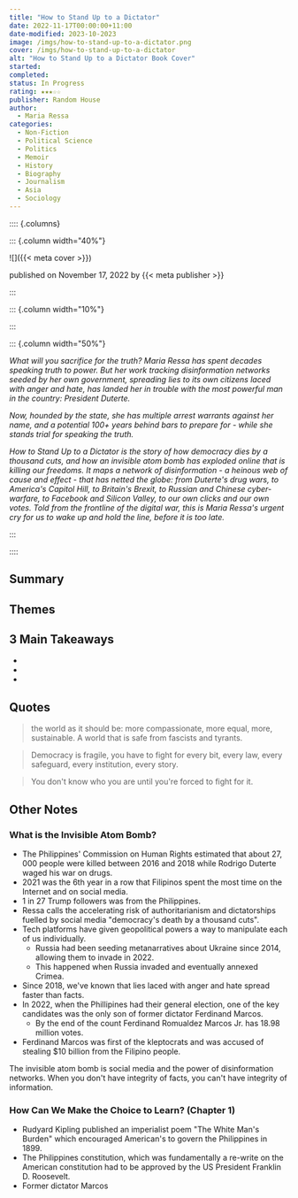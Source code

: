 ```yaml
---
title: "How to Stand Up to a Dictator"
date: 2022-11-17T00:00:00+11:00
date-modified: 2023-10-2023
image: /imgs/how-to-stand-up-to-a-dictator.png
cover: /imgs/how-to-stand-up-to-a-dictator
alt: "How to Stand Up to a Dictator Book Cover"
started: 
completed: 
status: In Progress
rating: ★★★☆☆
publisher: Random House
author:
  - Maria Ressa
categories:
  - Non-Fiction
  - Political Science
  - Politics
  - Memoir
  - History
  - Biography
  - Journalism
  - Asia
  - Sociology
---
```


:::: {.columns}

::: {.column width="40%"}

![]({{< meta cover >}})

published on November 17, 2022 by {{< meta publisher >}}

:::

::: {.column width="10%"}
<!-- empty column to create gap -->
:::

::: {.column width="50%"}

_What will you sacrifice for the truth? Maria Ressa has spent decades speaking truth to power. But her work tracking disinformation networks seeded by her own government, spreading lies to its own citizens laced with anger and hate, has landed her in trouble with the most powerful man in the country: President Duterte._

_Now, hounded by the state, she has multiple arrest warrants against her name, and a potential 100+ years behind bars to prepare for - while she stands trial for speaking the truth._

_How to Stand Up to a Dictator is the story of how democracy dies by a thousand cuts, and how an invisible atom bomb has exploded online that is killing our freedoms. It maps a network of disinformation - a heinous web of cause and effect - that has netted the globe: from Duterte's drug wars, to America's Capitol Hill, to Britain's Brexit, to Russian and Chinese cyber-warfare, to Facebook and Silicon Valley, to our own clicks and our own votes. Told from the frontline of the digital war, this is Maria Ressa's urgent cry for us to wake up and hold the line, before it is too late._

:::

::::

## Summary

## Themes

## 3 Main Takeaways

-
-
-

## Quotes

> the world as it should be: more compassionate, more equal, more, sustainable. A world that is safe from fascists and tyrants.
>

> Democracy is fragile, you have to fight for every bit, every law, every safeguard, every institution, every story.
>

> You don't know who you are until you're forced to fight for it.
>

## Other Notes

### What is the Invisible Atom Bomb?

- The Philippines' Commission on Human Rights estimated that about 27, 000 people were killed between 2016 and 2018 while Rodrigo Duterte waged his war on drugs.
- 2021 was the 6th year in a row that Filipinos spent the most time on the Internet and on social media.
- 1 in 27 Trump followers was from the Philippines.
- Ressa calls the accelerating risk of authoritarianism and dictatorships fuelled by social media "democracy's death by a thousand cuts".
- Tech platforms have given geopolitical powers a way to manipulate each of us individually.
  - Russia had been seeding metanarratives about Ukraine since 2014, allowing them to invade in 2022.
  - This happened when Russia invaded and eventually annexed Crimea.
- Since 2018, we've known that lies laced with anger and hate spread faster than facts.
- In 2022, when the Phillipines had their general election, one of the key candidates was the only son of former dictator Ferdinand Marcos.
  - By the end of the count Ferdinand Romualdez Marcos Jr. has 18.98 million votes.
- Ferdinand Marcos was first of the kleptocrats and was accused of stealing $10 billion from the Filipino people.

The invisible atom bomb is social media and the power of disinformation networks. When you don't have integrity of facts, you can't have integrity of information.

### How Can We Make the Choice to Learn? (Chapter 1)

- Rudyard Kipling published an imperialist poem "The White Man's Burden" which encouraged American's to govern the Philippines in 1899.
- The Philippines constitution, which was fundamentally a re-write on the American constitution had to be approved by the US President Franklin D. Roosevelt.
- Former dictator Marcos  
